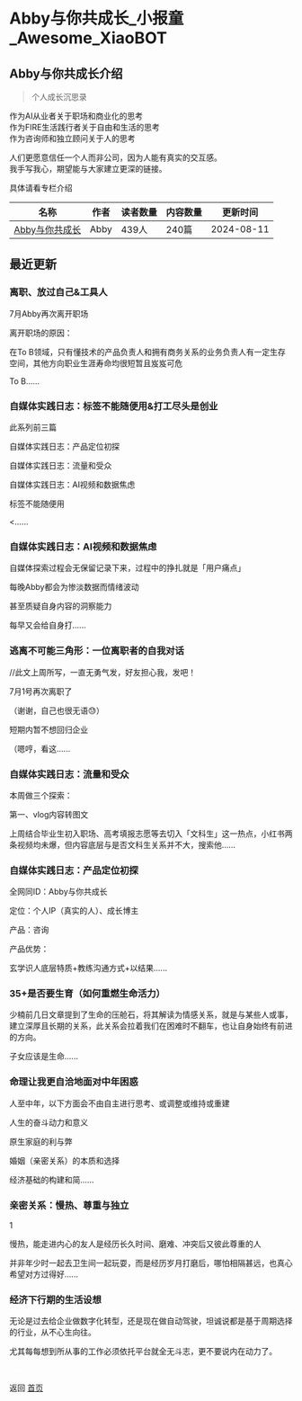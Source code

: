 # Abby与你共成长_小报童_Awesome_XiaoBOT

## Abby与你共成长介绍
> 个人成长沉思录    
    
作为AI从业者关于职场和商业化的思考    
作为FIRE生活践行者关于自由和生活的思考    
作为咨询师和独立顾问关于人的思考    
    
人们更愿意信任一个人而非公司，因为人能有真实的交互感。    
我手写我心，期望能与大家建立更深的链接。    
    
具体请看专栏介绍  
  


|名称|作者|读者数量|内容数量|更新时间|
|---|---|---|---|---|
|[Abby与你共成长](https://xiaobot.net/p/abby?refer=0b133df9-27dc-423b-8101-639049001c13)|Abby|439人|240篇|2024-08-11|

## 最近更新
### 离职、放过自己&工具人

7月Abby再次离开职场

离开职场的原因：

在To B领域，只有懂技术的产品负责人和拥有商务关系的业务负责人有一定生存空间，其他方向职业生涯寿命均很短暂且岌岌可危

To B......

### 自媒体实践日志：标签不能随便用&打工尽头是创业

此系列前三篇

自媒体实践日志：产品定位初探

自媒体实践日志：流量和受众

自媒体实践日志：AI视频和数据焦虑

标签不能随便用

<......

### 自媒体实践日志：AI视频和数据焦虑

自媒体探索过程会无保留记录下来，过程中的挣扎就是「用户痛点」

每晚Abby都会为惨淡数据而情绪波动

甚至质疑自身内容的洞察能力

每早又会给自身打......

### 逃离不可能三角形：一位离职者的自我对话

//此文上周所写，一直无勇气发，好友担心我，发吧！

7月1号再次离职了

（谢谢，自己也很无语😓）

短期内暂不想回归企业

（嗯哼，看这......

### 自媒体实践日志：流量和受众

本周做三个探索：

第一、vlog内容转图文

上周结合毕业生初入职场、高考填报志愿等去切入「文科生」这一热点，小红书两条视频均未爆，但内容底层与是否文科生关系并不大，搜索他......

### 自媒体实践日志：产品定位初探

全网同ID：Abby与你共成长

定位：个人IP（真实的人）、成长博主

产品：咨询

产品优势：

玄学识人底层特质+教练沟通方式+以结果......

### 35+是否要生育（如何重燃生命活力）

少楠前几日文章提到了生命的压舱石，将其解读为情感关系，就是与某些人或事，建立深厚且长期的关系，此关系会拉着我们在困难时不翻车，也让自身始终有前进的方向。

子女应该是生命......

### 命理让我更自洽地面对中年困惑

人至中年，以下方面会不由自主进行思考、或调整或维持或重建

人生的奋斗动力和意义

原生家庭的利与弊

婚姻（亲密关系）的本质和选择

经济基础的构建和简......

### 亲密关系：慢热、尊重与独立

1

慢热，能走进内心的友人是经历长久时间、磨难、冲突后又彼此尊重的人

并非年少时一起去卫生间一起玩耍，而是经历岁月打磨后，哪怕相隔甚远，也真心希望对方过得好......

### 经济下行期的生活设想

无论是过去给企业做数字化转型，还是现在做自动驾驶，坦诚说都是基于周期选择的行业，从不心生向往。

尤其每每想到所从事的工作必须依托平台就全无斗志，更不要说内在动力了。


<a href="https://github.com/Reno9527/awesome-xiaobot" style="color: white; text-decoration: none;">awesome-xiaobot</a>

返回 [首页](../README.md)
